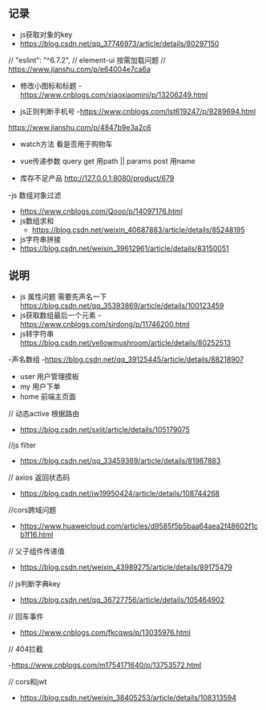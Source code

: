 ## 记录

-  js获取对象的key
- https://blog.csdn.net/qq_37746973/article/details/80297150

//    "eslint": "^6.7.2", // element-ui 按需加载问题 // https://www.jianshu.com/p/e64004e7ca6a

- 修改小图标和标题 -https://www.cnblogs.com/xiaoxiaomini/p/13206249.html

- js正则判断手机号 -https://www.cnblogs.com/lst619247/p/9289694.html

https://www.jianshu.com/p/4847b9e3a2c6

- watch方法 看是否用于购物车

- vue传递参数 query get 用path || params post 用name
- 库存不足产品
  http://127.0.0.1:8080/product/679

-js 数组对象过滤

- https://www.cnblogs.com/Qooo/p/14097176.html
- js数组求和
    - https://blog.csdn.net/weixin_40687883/article/details/85248195
- js字符串拼接
- https://blog.csdn.net/weixin_39612961/article/details/83150051
## 说明

- js 属性问题 需要先声名一下
  https://blog.csdn.net/qq_35393869/article/details/100123459
- js获取数组最后一个元素 -https://www.cnblogs.com/sirdong/p/11746200.html
- js转字符串
  https://blog.csdn.net/yellowmushroom/article/details/80252513

-声名数组 -https://blog.csdn.net/qq_39125445/article/details/88218907

- user 用户管理摸板
- my 用户下单
- home 前端主页面

// 动态active 根据路由

- https://blog.csdn.net/sxjit/article/details/105179075

//js filter

- https://blog.csdn.net/qq_33459369/article/details/81987883

// axios 返回状态码

- https://blog.csdn.net/jw19950424/article/details/108744268

//cors跨域问题

- https://www.huaweicloud.com/articles/d9585f5b5baa64aea2f48602f1cb1f16.html

// 父子组件传递值

- https://blog.csdn.net/weixin_43989275/article/details/89175479

// js判断字典key

- https://blog.csdn.net/qq_36727756/article/details/105464902

// 回车事件

- https://www.cnblogs.com/fkcqwq/p/13035976.html

// 404拦截

-https://www.cnblogs.com/m1754171640/p/13753572.html

// cors和jwt

- https://blog.csdn.net/weixin_38405253/article/details/108313594